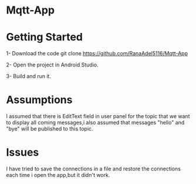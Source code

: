 # Mqtt-App
# Getting Started
  1- Download the code git clone https://github.com/RanaAdel5116/Mqtt-App </p> 

2- Open the project in Android Studio. </p> 3- Build and run it. </p>

# Assumptions
I assumed that there is EditText field in user panel for the topic that we want to display all coming messages,i also assumed that messages "hello" and "bye" will be published to this topic.

 # Issues
 I have tried to save the connections in a file and restore the connections each time i open the app,but it didn't work.

